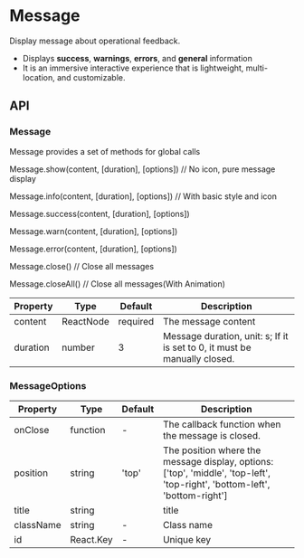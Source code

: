 # Message

Display message about operational feedback.

- Displays **success**, **warnings**, **errors**, and **general** information
- It is an immersive interactive experience that is lightweight, multi-location, and customizable.

<example />

## API 

### Message

Message provides a set of methods for global calls

Message.show(content, \[duration], \[options]) // No icon, pure message display

Message.info(content, \[duration], \[options])  // With basic style and icon

Message.success(content, \[duration], \[options])

Message.warn(content, \[duration], \[options])

Message.error(content, \[duration], \[options])

Message.close() // Close all messages

Message.closeAll() // Close all messages(With Animation)

| Property | Type | Default | Description |
| --- | --- | --- | --- |
| content | ReactNode | required | The message content |
| duration | number | 3 | Message duration, unit: s; If it is set to 0, it must be manually closed. |


### MessageOptions

| Property | Type | Default | Description |
| --- | --- | --- | --- |
| onClose | function | - | The callback function when the message is closed. |
| position | string | 'top' | The position where the message display, options: \['top', 'middle', 'top-left', 'top-right', 'bottom-left', 'bottom-right'] |
| title | string | | title |
| className | string | - | Class name |
| id | React.Key | - | Unique key |

